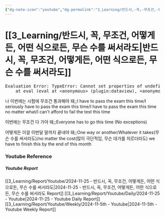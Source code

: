 ```yaml
---
{"dg-note-icon":"youtube","dg-permalink":"3_Learning/반드시,-꼭,-무조건,-어떻게든,-어떤-식으로든,-무슨-수를-써서라도","created-date":"2024-11-25 8:43:49 am","date":"2024-11-25","type":"youtube","tags":["youtube","english","flashcards"],"aliases":null,"youtuber":"빨모쌤","channelName":"라이브 아카데미","link":"https://www.youtube.com/watch?v=qlzG-9pq5jY","img":"https://img.youtube.com/vi/qlzG-9pq5jY/0.jpg","dg-publish":true,"permalink":"/3_Learning/반드시,-꼭,-무조건,-어떻게든,-어떤-식으로든,-무슨-수를-써서라도/","dgPassFrontmatter":true,"noteIcon":"youtube"}
---
```


# [[3_Learning/반드시, 꼭, 무조건, 어떻게든, 어떤 식으로든, 무슨 수를 써서라도\|반드시, 꼭, 무조건, 어떻게든, 어떤 식으로든, 무슨 수를 써서라도]]


<pre class="dataview dataview-error">Evaluation Error: TypeError: Cannot set properties of undefined (setting 'innerHTML')
    at eval (eval at &lt;anonymous&gt; (plugin:dataview), &lt;anonymous&gt;:9:21)</pre>

나 이번에는 시험에 무조건 통과해야 돼;;I have to pass the exam this time/I seriously have to pass the exam this time/I have to pass the exam this time no matter what/I can't afford to fail the test this time
<!--SR:!2024-11-28,3,250-->
이번에는 무조건 다 가야 돼;;Everyone has to go this time (No exceptions)
<!--SR:!2024-11-29,4,270-->

어떻게든 이걸 이번달 말까지 끝내야 돼;;One way or another/Whatever it takes(무슨 수를 써서라도)/no matter the cost(많이 극단적임, 무슨 대가를 치르더라도) we have to finish this by the end of this month
<!--SR:!2024-11-29,4,270-->










### Youtube Reference
##### Youtube Report
[[3_Learning/Report/Youtube/2024-11-25 - 반드시, 꼭, 무조건, 어떻게든, 어떤 식으로든, 무슨 수를 써서라도\|2024-11-25 - 반드시, 꼭, 무조건, 어떻게든, 어떤 식으로든, 무슨 수를 써서라도 Report]]
[[3_Learning/Report/Youtube/Daily/2024-11-25 - Youtube\|2024-11-25 - Youtube Daily Report]]
[[3_Learning/Report/Youtube/Weekly/2024-11-5th - Youtube\|2024-11-5th - Youtube Weekly Report]]

